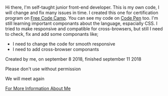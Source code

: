 <!DOCTYPE html>
<html>
  <head>
  </head>
  <body>
  <p>Hi there, I'm self-taught junior front-end developer. 
  This is my own code, I will change and fix many issues in time. 
  I created this one for certification program on <a href="https://learn.freecodecamp.org">Free Code Camp</a>. 
  You can see my code on <a href="https://codepen.io/devil1cal/full/qMVzvx">Code Pen</a> too. 
  I'm still learning important componants about the language, espacially CSS. 
  I tried to make responsive and compatible for cross-browsers, but still I need to check, 
  fix and add some componants like;</p>
    <ul>
      <li>I need to change the code for smooth responsive</li>
      <li>I need to add cross-browser componants</li>
     </ul>
   <p>Created by me, on september 8 2018, finished september 11 2018</p>
    <p>Please don't use without permission</p>
    <p>We will meet again</p> 
    <p><a href="https://www.linkedin.com/in/damlaumar/">For More Information About Me</a></p>
  </body>
  </html>
